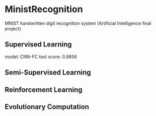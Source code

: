 # MinistRecognition
MNIST handwritten digit recognition system (Artificial Intelligence final project)

## Supervised Learning
model: CNN-FC test score: 0.9856

## Semi-Supervised Learning

## Reinforcement Learning

## Evolutionary Computation
